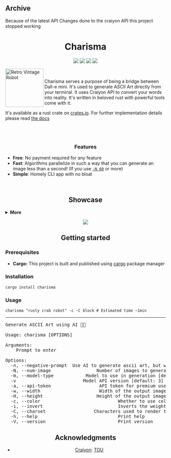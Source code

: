 ## Archive

Because of the latest API Changes done to the craiyon API this project stopped working

<h1 align="center">Charisma</h1>
<p align="center">
  <img src="https://img.shields.io/github/license/utfeight/charisma">
  <img src="https://img.shields.io/crates/v/charisma">
  <img src="https://img.shields.io/crates/d/charisma">
  <img src="https://img.shields.io/badge/Built%20with%20Rust-ff3a29">
</p>


<img align="left" alt="Retro Vintage Robot" src="https://github.com/UTFeight/Charisma/assets/101834410/07dee25d-1e1a-4b47-a030-f6b7738f1d66" width="120px"/>

<br>

Charisma serves a purpose of being a bridge between Dall-e mini. It's used to generate ASCII Art directly from your terminal. It uses Craiyon API to convert your words into reality. It's written in beloved rust with powerful tools come with it.


It's available as a rust crate on [crates.io](https://crates.io/crates/charisma). For further implementation details please read [the docs](https://docs.rs/charisma/*/charisma/)

<br>
<br>

<h3 align="center">Features</h3>

- **Free**: No payment required for any feature
- **Fast**: Algorithms parallelize in such a way that you can generate an image less than a second! (If you use [`-N 60`](#help) or more)
- **Simple**: Homely CLI app with no bloat

<br>

<h2 align="center">Showcase</h2>

<details><summary> <b>More</b></summary>
  <p align="center">
    <img src="https://github.com/UTFeight/Charisma/assets/101834410/36f0e333-79a2-4cc0-9dd9-a3c1d2e23c96">
    <br>
    <br>
    <img src="https://github.com/UTFeight/Charisma/assets/101834410/a01a68fb-49f1-499d-b185-f7b548dda21d">
    <br>
    <br>
    <img src="https://github.com/UTFeight/Charisma/assets/101834410/5916607d-92ec-4c13-a89e-731f96b41320">
  </p>
</details>


<p align="center">
  <img src="https://github.com/UTFeight/Charisma/assets/101834410/7c57dca9-c06d-4ddb-bc65-2afd4009c037">
</p>

<h2 align="center">Getting started</h2>

### Prerequisites
  - **Cargo:** This project is built and published using [cargo](https://github.com/rust-lang/cargo) package manager

### Installation
```shell
cargo install charisma
```

### Usage

```shell
charisma "rusty crab robot" -c -C block # Estimated time ~1min
```

---------------------------------------

<pre id="help">
Generate ASCII Art using AI 🦾🧠

Usage: charisma [OPTIONS] <PROMPT>

Arguments:
  <PROMPT>  Prompt to enter

Options:
  -n, --negative-prompt <NEGATIVE_PROMPT> Use AI to generate ascii art, but with a negative prompt [default: ]
  -N, --num-image       <NUMBER>          Number of images to generate when using AI [1..9] [default: 9]
  -m, --model-type      <MODEL_TYPE>      Model to use in generation [default: general] [possible values: art, drawing, photo, general]
  -v                    <API_VERSION>     Model API version [default: 3] [possible values: 1, 3]
  -a, --api-token       <TOKEN>           API token for premium users (Faster generation, No watermark)
  -w, --width           <WIDTH>           Width of the output image. Defaults to 128 if width and height are not specified
  -H, --height          <HEIGHT>          Height of the output image, if not specified, it will be calculated to keep the aspect ratio
  -c, --color                             Whether to use colors in the output image
  -i, --invert                            Inverts the weights of the characters. Useful for white backgrounds
  -C, --charset         <CHARSET>         Characters used to render the image, from transparent to opaque. Built-in charsets: block, emoji, default, russian, slight [default: default]
  -h, --help                              Print help
  -V, --version                           Print version
</pre>

<h2 align="center">Acknowledgments</h2>

<ul style="text-align: center;">
  <li>
  
  [Craiyon](https://www.craiyon.com/blog): [TOU](https://www.craiyon.com/terms)
  
  </li>
</ul> 
